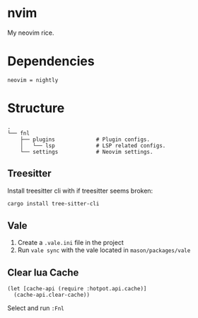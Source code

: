 # nvim

My neovim rice.

# Dependencies

```
neovim = nightly
```

# Structure

```
.
└── fnl
    ├── plugins             # Plugin configs.
    │   └── lsp             # LSP related configs.
    └── settings            # Neovim settings.
```

## Treesitter 

Install treesitter cli with if treesitter seems broken:

```sh
cargo install tree-sitter-cli
```

## Vale

1. Create a `.vale.ini` file in the project
2. Run `vale sync` with the vale located in `mason/packages/vale`

## Clear lua Cache

```fnl
(let [cache-api (require :hotpot.api.cache)]
  (cache-api.clear-cache))
```

Select and run `:Fnl`
